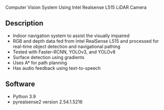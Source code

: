 Computer Vision System Using Intel Realsense L515 LiDAR Camera

## Description
- Indoor navigation system to assist the visually impaired
- RGB and depth data fed from Intel RealSense L515 and processed for real-time object detection and navigational pathing
- Tested with Faster-RCNN, YOLOv3, and YOLOv8
- Surface detection using gradients
- Uses A* for path planning
- Has audio feedback using text-to-speech

## Software
- Python 3.9
- pyrealsense2 version 2.54.1.5216

  
